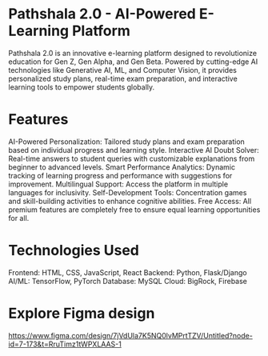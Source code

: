 # Pathshala 2.0 - AI-Powered E-Learning Platform
Pathshala 2.0 is an innovative e-learning platform designed to revolutionize education for Gen Z, Gen Alpha, and Gen Beta. Powered by cutting-edge AI technologies like Generative AI, ML, and Computer Vision, it provides personalized study plans, real-time exam preparation, and interactive learning tools to empower students globally.

# Features
AI-Powered Personalization: Tailored study plans and exam preparation based on individual progress and learning style.
Interactive AI Doubt Solver: Real-time answers to student queries with customizable explanations from beginner to advanced levels.
Smart Performance Analytics: Dynamic tracking of learning progress and performance with suggestions for improvement.
Multilingual Support: Access the platform in multiple languages for inclusivity.
Self-Development Tools: Concentration games and skill-building activities to enhance cognitive abilities.
Free Access: All premium features are completely free to ensure equal learning opportunities for all.
# Technologies Used
Frontend: HTML, CSS, JavaScript, React
Backend: Python, Flask/Django
AI/ML: TensorFlow, PyTorch
Database: MySQL
Cloud: BigRock, Firebase
# Explore Figma design
https://www.figma.com/design/7jVdUla7K5NQ0lvMPrtTZV/Untitled?node-id=7-173&t=RruTimz1tWPXLAAS-1
